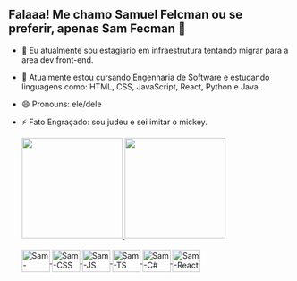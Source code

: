 ## Falaaa! Me chamo Samuel Felcman ou se preferir, apenas Sam Fecman 👋

- 🔭 Eu atualmente sou estagiario em infraestrutura tentando migrar para a area dev front-end.
- 🌱 Atualmente estou cursando Engenharia de Software e estudando linguagens como: HTML, CSS, JavaScript, React, Python e Java.
- 😄 Pronouns: ele/dele
- ⚡ Fato Engraçado: sou judeu e sei imitar o mickey.

  <div>
    <a href="https://github.com/samfelcman">
    <img height="180em" src="https://github-readme-stats.vercel.app/api?username=samfelcman&show_icons=true&theme=tokyonight&include_all_commits=true&count_private=true"/>
    <img height="180em" src="https://github-readme-stats.vercel.app/api/top-langs/?username=samfelcman&layout=compact&langs_count=16&theme=tokyonight"/>
  </div>

  <div style="display: inline_block"><br>
  <img align="center" alt="Sam-HTML" height="40" width="50" src="https://cdn.jsdelivr.net/gh/devicons/devicon@latest/icons/html5/html5-original-wordmark.svg" />
  <img align="center" alt="Sam-CSS" height="40"  width="50" src="https://cdn.jsdelivr.net/gh/devicons/devicon@latest/icons/css3/css3-original-wordmark.svg" />
  <img align="center" alt="Sam-JS"  height="40"  width="50" src="https://cdn.jsdelivr.net/gh/devicons/devicon@latest/icons/javascript/javascript-original.svg" />
  <img align="center" alt="Sam-TS"  height="40"  width="50" src="https://cdn.jsdelivr.net/gh/devicons/devicon@latest/icons/typescript/typescript-original.svg" />
  <img align="center" alt="Sam-C#" height="40" width="50" src="https://cdn.jsdelivr.net/gh/devicons/devicon@latest/icons/csharp/csharp-original.svg" />
  <img align="center" alt="Sam-React" height="40" width="50" src="https://cdn.jsdelivr.net/gh/devicons/devicon@latest/icons/react/react-original.svg" />
  
    
  </div>
    
